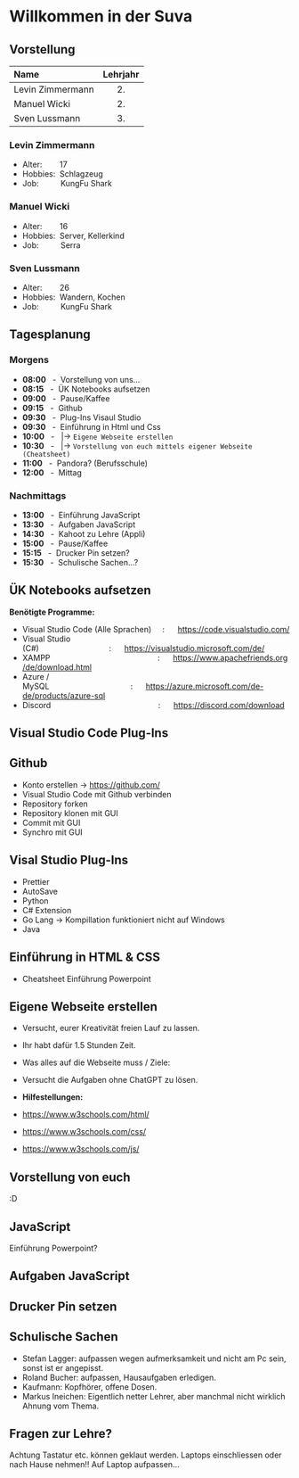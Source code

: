 # Willkommen in der Suva

## **Vorstellung**

| Name             | Lehrjahr |
|:-----------------|:--------:|
| Levin Zimmermann |    2.    |
| Manuel Wicki     |    2.    |
| Sven Lussmann    |    3.    |


### Levin Zimmermann

- Alter: &nbsp;&nbsp;&nbsp;&nbsp;&nbsp;&nbsp; 17
- Hobbies: &nbsp;Schlagzeug
- Job: &nbsp;&nbsp;&nbsp;&nbsp;&nbsp;&nbsp;&nbsp;&nbsp;&nbsp;KungFu Shark

### Manuel Wicki

- Alter: &nbsp;&nbsp;&nbsp;&nbsp;&nbsp;&nbsp; 16
- Hobbies: &nbsp;Server, Kellerkind
- Job: &nbsp;&nbsp;&nbsp;&nbsp;&nbsp;&nbsp;&nbsp;&nbsp;&nbsp;Serra

### Sven Lussmann

- Alter: &nbsp;&nbsp;&nbsp;&nbsp;&nbsp;&nbsp; 26
- Hobbies: &nbsp;Wandern, Kochen
- Job: &nbsp;&nbsp;&nbsp;&nbsp;&nbsp;&nbsp;&nbsp;&nbsp;&nbsp;KungFu Shark

## **Tagesplanung**

### **Morgens**
- **08:00** &nbsp;&nbsp;-&nbsp; Vorstellung von uns...
- **08:15** &nbsp;&nbsp;-&nbsp; ÜK Notebooks aufsetzen
- **09:00** &nbsp;&nbsp;-&nbsp; Pause/Kaffee
- **09:15** &nbsp;&nbsp;-&nbsp; Github
- **09:30** &nbsp;&nbsp;-&nbsp; Plug-Ins Visaul Studio
- **09:30** &nbsp;&nbsp;-&nbsp;&nbsp;Einführung in Html und Css
- **10:00** &nbsp;&nbsp;-&nbsp;&nbsp;   |-> `Eigene Webseite erstellen`
- **10:30** &nbsp;&nbsp;-&nbsp;&nbsp;   |-> `Vorstellung von euch mittels eigener Webseite (Cheatsheet)`
- **11:00** &nbsp;&nbsp;-&nbsp; Pandora? (Berufsschule)
- **12:00** &nbsp;&nbsp;-&nbsp; Mittag

### **Nachmittags**
- **13:00** &nbsp;&nbsp;-&nbsp; Einführung JavaScript
- **13:30** &nbsp;&nbsp;-&nbsp; Aufgaben JavaScript
- **14:30** &nbsp;&nbsp;-&nbsp; Kahoot zu Lehre (Appli)
- **15:00** &nbsp;&nbsp;-&nbsp; Pause/Kaffee
- **15:15** &nbsp;&nbsp;-&nbsp; Drucker Pin setzen?
- **15:30** &nbsp;&nbsp;-&nbsp; Schulische Sachen...?

## **ÜK Notebooks aufsetzen**
**Benötigte Programme:**
- Visual Studio Code (Alle Sprachen) &nbsp;&nbsp;&nbsp;&nbsp;:&nbsp;&nbsp;&nbsp;&nbsp;&nbsp;&nbsp;https://code.visualstudio.com/
- Visual Studio (C#)&nbsp;&nbsp;&nbsp;&nbsp;&nbsp;&nbsp;&nbsp;&nbsp;&nbsp;&nbsp;&nbsp;&nbsp;&nbsp;&nbsp;&nbsp;&nbsp;&nbsp;&nbsp;&nbsp;&nbsp;&nbsp;&nbsp;&nbsp;&nbsp;&nbsp;&nbsp;&nbsp;&nbsp;&nbsp;&nbsp;&nbsp;&nbsp;:&nbsp;&nbsp;&nbsp;&nbsp;&nbsp;&nbsp;https://visualstudio.microsoft.com/de/
- XAMPP&nbsp;&nbsp;&nbsp;&nbsp;&nbsp;&nbsp;&nbsp;&nbsp;&nbsp;&nbsp;&nbsp;&nbsp;&nbsp;&nbsp;&nbsp;&nbsp;&nbsp;&nbsp;&nbsp;&nbsp;&nbsp;&nbsp;&nbsp;&nbsp;&nbsp;&nbsp;&nbsp;&nbsp;&nbsp;&nbsp;&nbsp;&nbsp;&nbsp;&nbsp;&nbsp;&nbsp;&nbsp;&nbsp;&nbsp;&nbsp;&nbsp;&nbsp;&nbsp;&nbsp;&nbsp;&nbsp;&nbsp;&nbsp;&nbsp;:&nbsp;&nbsp;&nbsp;&nbsp;&nbsp;&nbsp;https://www.apachefriends.org/de/download.html
- Azure / MySQL&nbsp;&nbsp;&nbsp;&nbsp;&nbsp;&nbsp;&nbsp;&nbsp;&nbsp;&nbsp;&nbsp;&nbsp;&nbsp;&nbsp;&nbsp;&nbsp;&nbsp;&nbsp;&nbsp;&nbsp;&nbsp;&nbsp;&nbsp;&nbsp;&nbsp;&nbsp;&nbsp;&nbsp;&nbsp;&nbsp;&nbsp;&nbsp;&nbsp;&nbsp;&nbsp;&nbsp;&nbsp;:&nbsp;&nbsp;&nbsp;&nbsp;&nbsp;&nbsp;https://azure.microsoft.com/de-de/products/azure-sql
- Discord&nbsp;&nbsp;&nbsp;&nbsp;&nbsp;&nbsp;&nbsp;&nbsp;&nbsp;&nbsp;&nbsp;&nbsp;&nbsp;&nbsp;&nbsp;&nbsp;&nbsp;&nbsp;&nbsp;&nbsp;&nbsp;&nbsp;&nbsp;&nbsp;&nbsp;&nbsp;&nbsp;&nbsp;&nbsp;&nbsp;&nbsp;&nbsp;&nbsp;&nbsp;&nbsp;&nbsp;&nbsp;&nbsp;&nbsp;&nbsp;&nbsp;&nbsp;&nbsp;&nbsp;&nbsp;&nbsp;&nbsp;&nbsp;&nbsp;:&nbsp;&nbsp;&nbsp;&nbsp;&nbsp;&nbsp;https://discord.com/download

## **Visual Studio Code Plug-Ins**

## **Github**
- Konto erstellen -> https://github.com/
- Visual Studio Code mit Github verbinden
- Repository forken
- Repository klonen mit GUI
- Commit mit GUI
- Synchro mit GUI

## **Visal Studio Plug-Ins**
- Prettier
- AutoSave
- Python
- C# Extension
- Go Lang -> Kompillation funktioniert nicht auf Windows
- Java


## **Einführung in HTML & CSS**
- Cheatsheet
Einführung Powerpoint

## **Eigene Webseite erstellen**
- Versucht, eurer Kreativität freien Lauf zu lassen.
- Ihr habt dafür 1.5 Stunden Zeit.

- Was alles auf die Webseite muss / Ziele:

- Versucht die Aufgaben ohne ChatGPT zu lösen. 
- **Hilfestellungen:**
- https://www.w3schools.com/html/
- https://www.w3schools.com/css/
- https://www.w3schools.com/js/

## **Vorstellung von euch**
:D

## **JavaScript**
Einführung Powerpoint?
## **Aufgaben JavaScript**

## **Drucker Pin setzen**

## **Schulische Sachen**
- Stefan Lagger: aufpassen wegen aufmerksamkeit und nicht am Pc sein, sonst ist er angepisst.
- Roland Bucher: aufpassen, Hausaufgaben erledigen.
- Kaufmann: Kopfhörer, offene Dosen.
- Markus Ineichen: Eigentlich netter Lehrer, aber manchmal nicht wirklich Ahnung vom Thema.

## **Fragen zur Lehre?**
Achtung Tastatur etc. können geklaut werden. Laptops einschliessen oder nach Hause nehmen!!
Auf Laptop aufpassen...
